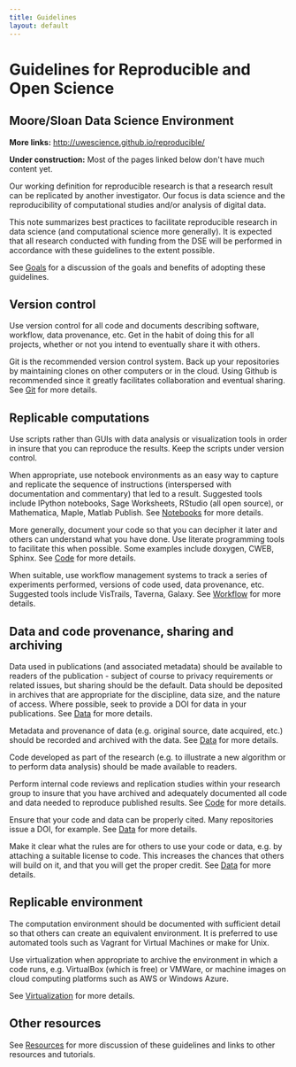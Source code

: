 ```yaml
---
title: Guidelines
layout: default
---
```



# Guidelines for Reproducible and Open Science 

## Moore/Sloan Data Science Environment

**More links:** <http://uwescience.github.io/reproducible/>

**Under construction:** Most of the pages linked below don't have much content yet.

Our working definition for reproducible research is that a research result can
be replicated by another investigator. Our focus is data science and the
reproducibility of computational studies and/or analysis of digital data.

This note summarizes best practices to facilitate reproducible research in data
science (and computational science more generally). It is expected that all
research conducted with funding from the DSE will be performed in accordance
with these guidelines to the extent possible.

See [Goals](goals.html) for a discussion of the 
goals and benefits of adopting these guidelines. 

## Version control

Use version control for all code and documents describing software, workflow,
data provenance, etc. Get in the habit of doing this for all projects, whether
or not you intend to eventually share it with others.

Git is the recommended version control system. Back up your repositories by
maintaining clones on other computers or in the cloud. Using Github is
recommended since it greatly facilitates collaboration and eventual sharing.
See [Git](git.html) for more details.

## Replicable computations

Use scripts rather than GUIs with data analysis or visualization tools in order
in insure that you can reproduce the results. Keep the scripts under version
control.

When appropriate, use notebook environments as an easy way to capture and
replicate the sequence of instructions (interspersed with documentation and
commentary) that led to a result. Suggested tools include IPython notebooks,
Sage Worksheets, RStudio (all open source), or Mathematica, Maple, Matlab
Publish. See [Notebooks](notebooks.html) for more details.

More generally, document your code so that you can decipher it later and others
can understand what you have done. Use literate programming tools to facilitate
this when possible. Some examples include doxygen, CWEB, Sphinx. See
[Code](code.html) for more details.

When suitable, use workflow management systems to track a series of experiments
performed, versions of code used, data provenance, etc. Suggested tools include
VisTrails, Taverna, Galaxy. See [Workflow](workflow.html) for more details.

## Data and code provenance, sharing and archiving

Data used in publications (and associated metadata) should be available to
readers of the publication - subject of course to privacy requirements or
related issues, but sharing should be the default. Data should be deposited in
archives that are appropriate for the discipline, data size, and the nature of
access. Where possible, seek to provide a DOI for data in your publications.
See [Data](data.html) for more details.

Metadata and provenance of data (e.g. original source, date acquired, etc.)
should be recorded and archived with the data. See [Data](data.html) for more details.

Code developed as part of the research (e.g. to illustrate a new algorithm or
to perform data analysis) should be made available to readers.

Perform internal code reviews and replication studies within your research
group to insure that you have archived and adequately documented all code and
data needed to reproduce published results. See [Code](code.html) for more details.

Ensure that your code and data can be properly cited. Many repositories issue a
DOI, for example. See [Data](data.html) for more details.

Make it clear what the rules are for others to use your code or data, e.g. by
attaching a suitable license to code. This increases the chances that others
will build on it, and that you will get the proper credit. 
See [Data](data.html) for more details.

## Replicable environment

The computation environment should be documented with sufficient detail so that
others can create an equivalent environment. It is preferred to use automated
tools such as Vagrant for Virtual Machines or make for Unix. 

Use virtualization when appropriate to archive the environment in which a code
runs, e.g. VirtualBox (which is free) or VMWare, or machine images on cloud
computing platforms such as AWS or Windows Azure. 

See [Virtualization](virtualization.html) for more details.

## Other resources

See [Resources](resources.html) for more discussion of these guidelines and 
links to other resources and tutorials.

